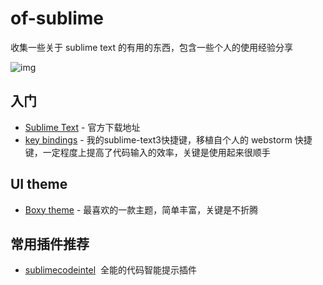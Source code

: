 # of-sublime

收集一些关于 sublime text 的有用的东西，包含一些个人的使用经验分享

![img](https://github.com/elegantspirit/of-sublime/blob/master/assets/sublime.jpg)

## 入门

- [Sublime Text](http://www.sublimetext.com/) - 官方下载地址
- [key bindings](https://github.com/elegantspirit/of-sublime/blob/master/assets/key-bindings.md) - 我的sublime-text3快捷键，移植自个人的 webstorm 快捷键，一定程度上提高了代码输入的效率，关键是使用起来很顺手
## UI theme

- [Boxy theme](https://github.com/ihodev/sublime-boxy) - 最喜欢的一款主题，简单丰富，关键是不折腾

## 常用插件推荐

- [sublimecodeintel](https://github.com/SublimeCodeIntel/SublimeCodeIntel/)  全能的代码智能提示插件
